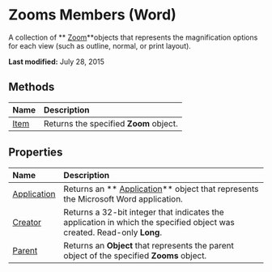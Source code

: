 
# Zooms Members (Word)
A collection of  ** [Zoom](9a07fe91-fe6c-21f8-7022-1c56676b89ef.md)**objects that represents the magnification options for each view (such as outline, normal, or print layout).

 **Last modified:** July 28, 2015


## Methods



|**Name**|**Description**|
|:-----|:-----|
| [Item](39d76022-7570-2432-5910-3e5034fa7f30.md)|Returns the specified  **Zoom** object.|

## Properties



|**Name**|**Description**|
|:-----|:-----|
| [Application](90b82fd6-6000-d8b9-09a0-c4152e912b6a.md)|Returns an  ** [Application](d1cf6f8f-4e88-bf01-93b4-90a83f79cb44.md)** object that represents the Microsoft Word application.|
| [Creator](1434fc58-0bd2-c444-fb09-1cc430b4acf8.md)|Returns a 32-bit integer that indicates the application in which the specified object was created. Read-only  **Long**.|
| [Parent](1afba2f2-3b75-802f-852b-216510a2f452.md)|Returns an  **Object** that represents the parent object of the specified **Zooms** object.|
